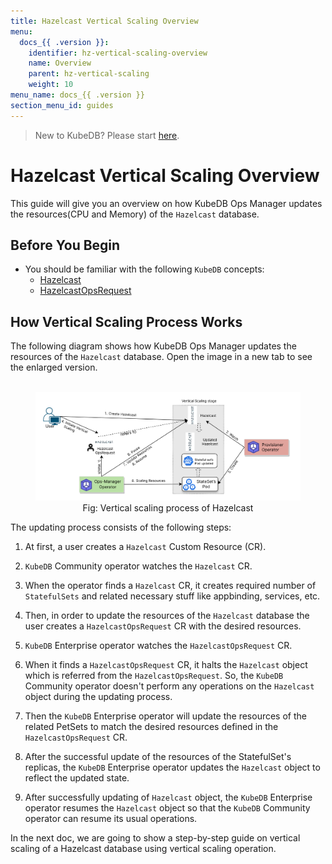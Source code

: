```yaml
---
title: Hazelcast Vertical Scaling Overview
menu:
  docs_{{ .version }}:
    identifier: hz-vertical-scaling-overview
    name: Overview
    parent: hz-vertical-scaling
    weight: 10
menu_name: docs_{{ .version }}
section_menu_id: guides
---
```


> New to KubeDB? Please start [here](/docs/README.md).

# Hazelcast Vertical Scaling Overview

This guide will give you an overview on how KubeDB Ops Manager updates the resources(CPU and Memory) of the `Hazelcast` database.

## Before You Begin

- You should be familiar with the following `KubeDB` concepts:
  - [Hazelcast](/docs/guides/hazelcast/concepts/hazelcast.md)
  - [HazelcastOpsRequest](/docs/guides/hazelcast/concepts/hazelcast-opsrequest.md)

## How Vertical Scaling Process Works

The following diagram shows how KubeDB Ops Manager updates the resources of the `Hazelcast` database. Open the image in a new tab to see the enlarged version.

<figure align="center">
      <img alt="Vertical scaling process of Hazelcast" src="/docs/images/day-2-operation/hazelcast/hz-vertical-scaling.svg">
<figcaption align="center">Fig: Vertical scaling process of Hazelcast</figcaption>
</figure>

The updating process consists of the following steps:

1. At first, a user creates a `Hazelcast` Custom Resource (CR).

2. `KubeDB` Community operator watches the `Hazelcast` CR.

3. When the operator finds a `Hazelcast` CR, it creates required number of `StatefulSets` and related necessary stuff like appbinding, services, etc.

4. Then, in order to update the resources of the `Hazelcast` database the user creates a `HazelcastOpsRequest` CR with the desired resources.

5. `KubeDB` Enterprise operator watches the `HazelcastOpsRequest` CR.

6. When it finds a `HazelcastOpsRequest` CR, it halts the `Hazelcast` object which is referred from the `HazelcastOpsRequest`. So, the `KubeDB` Community operator doesn't perform any operations on the `Hazelcast` object during the updating process.

7. Then the `KubeDB` Enterprise operator will update the resources of the related PetSets to match the desired resources defined in the `HazelcastOpsRequest` CR.

8. After the successful update of the resources of the StatefulSet's replicas, the `KubeDB` Enterprise operator updates the `Hazelcast` object to reflect the updated state.

9. After successfully updating of `Hazelcast` object, the `KubeDB` Enterprise operator resumes the `Hazelcast` object so that the `KubeDB` Community operator can resume its usual operations.

In the next doc, we are going to show a step-by-step guide on vertical scaling of a Hazelcast database using vertical scaling operation.
